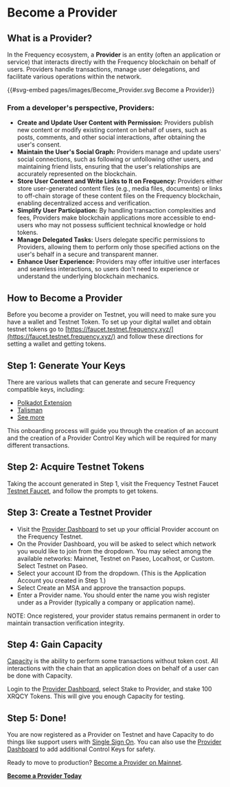 # Become a Provider

## What is a Provider?

In the Frequency ecosystem, a **Provider** is an entity (often an application or service) that interacts directly with the Frequency blockchain on behalf of users.
Providers handle transactions, manage user delegations, and facilitate various operations within the network.

{{#svg-embed pages/images/Become_Provider.svg Become a Provider}}

### From a developer's perspective, Providers:

- **Create and Update User Content with Permission:** Providers publish new content or modify existing content on behalf of users, such as posts, comments, and other social interactions, after obtaining the user's consent.
- **Maintain the User's Social Graph:** Providers manage and update users' social connections, such as following or unfollowing other users, and maintaining friend lists, ensuring that the user's relationships are accurately represented on the blockchain.
- **Store User Content and Write Links to It on Frequency:** Providers either store user-generated content files (e.g., media files, documents) or links to off-chain storage of these content files on the Frequency blockchain, enabling decentralized access and verification.
- **Simplify User Participation:** By handling transaction complexities and fees, Providers make blockchain applications more accessible to end-users who may not possess sufficient technical knowledge or hold tokens.
- **Manage Delegated Tasks:** Users delegate specific permissions to Providers, allowing them to perform only those specified actions on the user's behalf in a secure and transparent manner.
- **Enhance User Experience:** Providers may offer intuitive user interfaces and seamless interactions, so users don't need to experience or understand the underlying blockchain mechanics.

## How to Become a Provider

Before you become a provider on Testnet, you will need to make sure you have a wallet and Testnet Token.
To set up your digital wallet and obtain testnet tokens go to [https://faucet.testnet.frequency.xyz/](https://faucet.testnet.frequency.xyz/) and follow these directions for setting a wallet and getting tokens.

## Step 1: Generate Your Keys

There are various wallets that can generate and secure Frequency compatible keys, including:

- [Polkadot Extension](https://polkadot.js.org/extension/)
- [Talisman](https://www.talisman.xyz)
- [See more](https://polkadot.com/get-started/wallets)

This onboarding process will guide you through the creation of an account and the creation of a Provider Control Key which will be required for many different transactions.

## Step 2: Acquire Testnet Tokens

Taking the account generated in Step 1, visit the Frequency Testnet Faucet [Testnet Faucet](https://faucet.testnet.frequency.xyz/), and follow the prompts to get tokens.

## Step 3: Create a Testnet Provider

- Visit the [Provider Dashboard](https://provider.frequency.xyz/) to set up your official Provider account on the Frequency Testnet.
- On the Provider Dashboard, you will be asked to select which network you would like to join from the dropdown. You may select among the available networks: Mainnet, Testnet on Paseo, Localhost, or Custom. Select Testnet on Paseo.
- Select your account ID from the dropdown. (This is the Application Account you created in Step 1.)
- Select Create an MSA and approve the transaction popups.
- Enter a Provider name. You should enter the name you wish register under as a Provider (typically a company or application name).

NOTE: Once registered, your provider status remains permanent in order to maintain transaction verification integrity.

## Step 4: Gain Capacity

[Capacity](../Tokenomics/ProviderIncentives.md#capacity-model) is the ability to perform some transactions without token cost.
All interactions with the chain that an application does on behalf of a user can be done with Capacity.

Login to the [Provider Dashboard](https://provider.frequency.xyz/), select Stake to Provider, and stake 100 XRQCY Tokens.
This will give you enough Capacity for testing.

## Step 5: Done!

You are now registered as a Provider on Testnet and have Capacity to do things like support users with [Single Sign On](./SSO.md).
You can also use the [Provider Dashboard](https://provider.frequency.xyz/) to add additional Control Keys for safety.

Ready to move to production? [Become a Provider on Mainnet](https://projectlibertylabs.github.io/gateway/GettingStarted/BecomeProvider.html#mainnet).

**[Become a Provider Today](https://provider.frequency.xyz/)**
